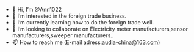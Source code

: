 - 👋 Hi, I’m @Ann1022
- 👀 I’m interested in the foreign trade business.
- 🌱 I’m currently learning how to do the foreign trade well.
- 💞️ I’m looking to collaborate on Electricity meter manufacturers,sensor manufacturers,sweeper manufacturers..
- 📫 How to reach me (E-mail adress:audia-china@163.com)

<!---
Ann1022/Ann1022 is a ✨ special ✨ repository because its `README.md` (this file) appears on your GitHub profile.
You can click the Preview link to take a look at your changes.
--->
